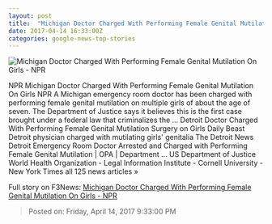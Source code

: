 ```yaml
---
layout: post
title:  "Michigan Doctor Charged With Performing Female Genital Mutilation On Girls - NPR"
date: 2017-04-14 16:33:00Z
categories: google-news-top-stories
---
```


![Michigan Doctor Charged With Performing Female Genital Mutilation On Girls - NPR](https://media.npr.org/include/images/facebook-default-wide.jpg?s=1400)

NPR Michigan Doctor Charged With Performing Female Genital Mutilation On Girls NPR A Michigan emergency room doctor has been charged with performing female genital mutilation on multiple girls of about the age of seven. The Department of Justice says it believes this is the first case brought under a federal law that criminalizes the ... Detroit Doctor Charged With Performing Female Genital Mutilation Surgery on Girls Daily Beast Detroit physician charged with mutilating girls' genitalia The Detroit News Detroit Emergency Room Doctor Arrested and Charged with Performing Female Genital Mutilation | OPA | Department ... US Department of Justice World Health Organization - Legal Information Institute - Cornell University - New York Times all 125 news articles »


Full story on F3News: [Michigan Doctor Charged With Performing Female Genital Mutilation On Girls - NPR](http://www.f3nws.com/n/GbnAHJ)

> Posted on: Friday, April 14, 2017 9:33:00 PM
